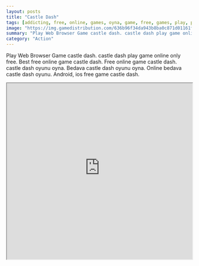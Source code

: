 ```yaml
---
layout: posts
title: "Castle Dash"
tags: [addicting, free, online, games, oyna, game, free, games, play, play, games]
image: "https://img.gamedistribution.com/636b96f34da943b8ba0c871d01161f75.jpg"
summary: "Play Web Browser Game castle dash. castle dash play game online only free. Best free online game castle dash. Free online game castle dash. castle dash oyunu oyna. Bedava castle dash oyunu oyna. Online bedava castle dash oyunu. Android, ios free game castle dash."
category: "Action"
---
```


Play Web Browser Game castle dash. castle dash play game online only free. Best free online game castle dash. Free online game castle dash. castle dash oyunu oyna. Bedava castle dash oyunu oyna. Online bedava castle dash oyunu. Android, ios free game castle dash.

<iframe width="100%" height="480px;" src="https://html5.gamedistribution.com/636b96f34da943b8ba0c871d01161f75/"></iframe>